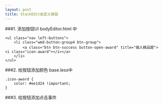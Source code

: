 ```yaml
---
layout: post
title: StackEdit自定义按钮
---
```


###1. 添加按钮UI
bodyEditor.html 中

```
<ul class="nav left-buttons">
	<li class="wmd-button-group4 btn-group">
		<a class="btn btn-success button-open-award" title="插入精品题"><i class="icon-award"></i></a>
	</li>
</ul>
```

###2. 给按钮添加颜色
base.less中

```
.icon-award {
	color: #ee1d24 !important;
}
```

###3. 给按钮添加点击事件





